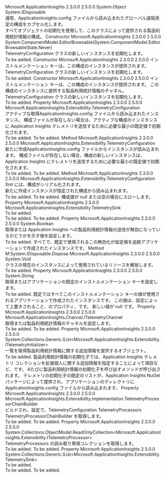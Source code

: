 <Type Name="TelemetryConfiguration" FullName="Microsoft.ApplicationInsights.Extensibility.TelemetryConfiguration">
  <TypeSignature Language="C#" Value="public sealed class TelemetryConfiguration : IDisposable" />
  <TypeSignature Language="ILAsm" Value=".class public auto ansi sealed beforefieldinit TelemetryConfiguration extends System.Object implements class System.IDisposable" />
  <TypeSignature Language="DocId" Value="T:Microsoft.ApplicationInsights.Extensibility.TelemetryConfiguration" />
  <TypeSignature Language="VB.NET" Value="Public NotInheritable Class TelemetryConfiguration&#xA;Implements IDisposable" />
  <TypeSignature Language="F#" Value="type TelemetryConfiguration = class&#xA;    interface IDisposable" />
  <AssemblyInfo>
    <AssemblyName>Microsoft.ApplicationInsights</AssemblyName>
    <AssemblyVersion>2.3.0.0</AssemblyVersion>
    <AssemblyVersion>2.5.0.0</AssemblyVersion>
  </AssemblyInfo>
  <Base>
    <BaseTypeName>System.Object</BaseTypeName>
  </Base>
  <Interfaces>
    <Interface>
      <InterfaceName>System.IDisposable</InterfaceName>
    </Interface>
  </Interfaces>
  <Docs>
    <summary>
            通常、ApplicationInsights.config ファイルから読み込まれたグローバル遠隔測定の構成をカプセル化します。
            </summary>
    <remarks>
            すべて<see cref="T:Microsoft.ApplicationInsights.DataContracts.TelemetryContext" />オブジェクトの初期化を使用して、<see cref="P:Microsoft.ApplicationInsights.Extensibility.TelemetryConfiguration.Active" />このクラスによって提供される製品利用統計情報の構成。
            </remarks>
  </Docs>
  <Members>
    <Member MemberName=".ctor">
      <MemberSignature Language="C#" Value="public TelemetryConfiguration ();" />
      <MemberSignature Language="ILAsm" Value=".method public hidebysig specialname rtspecialname instance void .ctor() cil managed" />
      <MemberSignature Language="DocId" Value="M:Microsoft.ApplicationInsights.Extensibility.TelemetryConfiguration.#ctor" />
      <MemberSignature Language="VB.NET" Value="Public Sub New ()" />
      <MemberType>Constructor</MemberType>
      <AssemblyInfo>
        <AssemblyName>Microsoft.ApplicationInsights</AssemblyName>
        <AssemblyVersion>2.3.0.0</AssemblyVersion>
        <AssemblyVersion>2.5.0.0</AssemblyVersion>
      </AssemblyInfo>
      <Attributes>
        <Attribute>
          <AttributeName>System.ComponentModel.EditorBrowsable(System.ComponentModel.EditorBrowsableState.Never)</AttributeName>
        </Attribute>
      </Attributes>
      <Parameters />
      <Docs>
        <summary>
            TelemetryConfiguration クラスの新しいインスタンスを初期化します。
            </summary>
        <remarks>To be added.</remarks>
      </Docs>
    </Member>
    <Member MemberName=".ctor">
      <MemberSignature Language="C#" Value="public TelemetryConfiguration (string instrumentationKey);" />
      <MemberSignature Language="ILAsm" Value=".method public hidebysig specialname rtspecialname instance void .ctor(string instrumentationKey) cil managed" />
      <MemberSignature Language="DocId" Value="M:Microsoft.ApplicationInsights.Extensibility.TelemetryConfiguration.#ctor(System.String)" />
      <MemberSignature Language="VB.NET" Value="Public Sub New (instrumentationKey As String)" />
      <MemberSignature Language="F#" Value="new Microsoft.ApplicationInsights.Extensibility.TelemetryConfiguration : string -&gt; Microsoft.ApplicationInsights.Extensibility.TelemetryConfiguration" Usage="new Microsoft.ApplicationInsights.Extensibility.TelemetryConfiguration instrumentationKey" />
      <MemberType>Constructor</MemberType>
      <AssemblyInfo>
        <AssemblyName>Microsoft.ApplicationInsights</AssemblyName>
        <AssemblyVersion>2.3.0.0</AssemblyVersion>
        <AssemblyVersion>2.5.0.0</AssemblyVersion>
      </AssemblyInfo>
      <Parameters>
        <Parameter Name="instrumentationKey" Type="System.String" />
      </Parameters>
      <Docs>
        <param name="instrumentationKey">インストルメンテーション キーは、この構成のインスタンスが提供されます。</param>
        <summary>
            TelemetryConfiguration クラスの新しいインスタンスを初期化します。
            </summary>
        <remarks>To be added.</remarks>
      </Docs>
    </Member>
    <Member MemberName=".ctor">
      <MemberSignature Language="C#" Value="public TelemetryConfiguration (string instrumentationKey, Microsoft.ApplicationInsights.Channel.ITelemetryChannel channel);" />
      <MemberSignature Language="ILAsm" Value=".method public hidebysig specialname rtspecialname instance void .ctor(string instrumentationKey, class Microsoft.ApplicationInsights.Channel.ITelemetryChannel channel) cil managed" />
      <MemberSignature Language="DocId" Value="M:Microsoft.ApplicationInsights.Extensibility.TelemetryConfiguration.#ctor(System.String,Microsoft.ApplicationInsights.Channel.ITelemetryChannel)" />
      <MemberSignature Language="VB.NET" Value="Public Sub New (instrumentationKey As String, channel As ITelemetryChannel)" />
      <MemberSignature Language="F#" Value="new Microsoft.ApplicationInsights.Extensibility.TelemetryConfiguration : string * Microsoft.ApplicationInsights.Channel.ITelemetryChannel -&gt; Microsoft.ApplicationInsights.Extensibility.TelemetryConfiguration" Usage="new Microsoft.ApplicationInsights.Extensibility.TelemetryConfiguration (instrumentationKey, channel)" />
      <MemberType>Constructor</MemberType>
      <AssemblyInfo>
        <AssemblyName>Microsoft.ApplicationInsights</AssemblyName>
        <AssemblyVersion>2.3.0.0</AssemblyVersion>
        <AssemblyVersion>2.5.0.0</AssemblyVersion>
      </AssemblyInfo>
      <Parameters>
        <Parameter Name="instrumentationKey" Type="System.String" />
        <Parameter Name="channel" Type="Microsoft.ApplicationInsights.Channel.ITelemetryChannel" />
      </Parameters>
      <Docs>
        <param name="instrumentationKey">インストルメンテーション キーは、この構成のインスタンスが提供されます。</param>
        <param name="channel">この構成のインスタンスに提供する製品利用統計情報のチャネル。</param>
        <summary>
            TelemetryConfiguration クラスの新しいインスタンスを初期化します。
            </summary>
        <remarks>To be added.</remarks>
      </Docs>
    </Member>
    <Member MemberName="Active">
      <MemberSignature Language="C#" Value="public static Microsoft.ApplicationInsights.Extensibility.TelemetryConfiguration Active { get; }" />
      <MemberSignature Language="ILAsm" Value=".property class Microsoft.ApplicationInsights.Extensibility.TelemetryConfiguration Active" />
      <MemberSignature Language="DocId" Value="P:Microsoft.ApplicationInsights.Extensibility.TelemetryConfiguration.Active" />
      <MemberSignature Language="VB.NET" Value="Public Shared ReadOnly Property Active As TelemetryConfiguration" />
      <MemberSignature Language="F#" Value="member this.Active : Microsoft.ApplicationInsights.Extensibility.TelemetryConfiguration" Usage="Microsoft.ApplicationInsights.Extensibility.TelemetryConfiguration.Active" />
      <MemberType>Property</MemberType>
      <AssemblyInfo>
        <AssemblyName>Microsoft.ApplicationInsights</AssemblyName>
        <AssemblyVersion>2.3.0.0</AssemblyVersion>
        <AssemblyVersion>2.5.0.0</AssemblyVersion>
      </AssemblyInfo>
      <ReturnValue>
        <ReturnType>Microsoft.ApplicationInsights.Extensibility.TelemetryConfiguration</ReturnType>
      </ReturnValue>
      <Docs>
        <summary>
            アクティブな取得<see cref="T:Microsoft.ApplicationInsights.Extensibility.TelemetryConfiguration" />ApplicationInsights.config ファイルから読み込まれたインスタンス。 構成ファイルが存在しない場合は、アクティブな構成のインスタンスに Application Insights テレメトリを送信するために必要な最小の既定値で初期化されます。
            </summary>
        <value>To be added.</value>
        <remarks>To be added.</remarks>
      </Docs>
    </Member>
    <Member MemberName="CreateDefault">
      <MemberSignature Language="C#" Value="public static Microsoft.ApplicationInsights.Extensibility.TelemetryConfiguration CreateDefault ();" />
      <MemberSignature Language="ILAsm" Value=".method public static hidebysig class Microsoft.ApplicationInsights.Extensibility.TelemetryConfiguration CreateDefault() cil managed" />
      <MemberSignature Language="DocId" Value="M:Microsoft.ApplicationInsights.Extensibility.TelemetryConfiguration.CreateDefault" />
      <MemberSignature Language="VB.NET" Value="Public Shared Function CreateDefault () As TelemetryConfiguration" />
      <MemberSignature Language="F#" Value="static member CreateDefault : unit -&gt; Microsoft.ApplicationInsights.Extensibility.TelemetryConfiguration" Usage="Microsoft.ApplicationInsights.Extensibility.TelemetryConfiguration.CreateDefault " />
      <MemberType>Method</MemberType>
      <AssemblyInfo>
        <AssemblyName>Microsoft.ApplicationInsights</AssemblyName>
        <AssemblyVersion>2.3.0.0</AssemblyVersion>
        <AssemblyVersion>2.5.0.0</AssemblyVersion>
      </AssemblyInfo>
      <ReturnValue>
        <ReturnType>Microsoft.ApplicationInsights.Extensibility.TelemetryConfiguration</ReturnType>
      </ReturnValue>
      <Parameters />
      <Docs>
        <summary>
            新たに作成<see cref="T:Microsoft.ApplicationInsights.Extensibility.TelemetryConfiguration" />ApplicationInsights.config ファイルからインスタンスが読み込まれます。
            構成ファイルが存在しない場合、構成の新しいインスタンスは、Application Insights にテレメトリを送信するために必要な最小の既定値で初期化されます。
            </summary>
        <returns>To be added.</returns>
        <remarks>To be added.</remarks>
      </Docs>
    </Member>
    <Member MemberName="CreateFromConfiguration">
      <MemberSignature Language="C#" Value="public static Microsoft.ApplicationInsights.Extensibility.TelemetryConfiguration CreateFromConfiguration (string config);" />
      <MemberSignature Language="ILAsm" Value=".method public static hidebysig class Microsoft.ApplicationInsights.Extensibility.TelemetryConfiguration CreateFromConfiguration(string config) cil managed" />
      <MemberSignature Language="DocId" Value="M:Microsoft.ApplicationInsights.Extensibility.TelemetryConfiguration.CreateFromConfiguration(System.String)" />
      <MemberSignature Language="VB.NET" Value="Public Shared Function CreateFromConfiguration (config As String) As TelemetryConfiguration" />
      <MemberSignature Language="F#" Value="static member CreateFromConfiguration : string -&gt; Microsoft.ApplicationInsights.Extensibility.TelemetryConfiguration" Usage="Microsoft.ApplicationInsights.Extensibility.TelemetryConfiguration.CreateFromConfiguration config" />
      <MemberType>Method</MemberType>
      <AssemblyInfo>
        <AssemblyName>Microsoft.ApplicationInsights</AssemblyName>
        <AssemblyVersion>2.3.0.0</AssemblyVersion>
        <AssemblyVersion>2.5.0.0</AssemblyVersion>
      </AssemblyInfo>
      <ReturnValue>
        <ReturnType>Microsoft.ApplicationInsights.Extensibility.TelemetryConfiguration</ReturnType>
      </ReturnValue>
      <Parameters>
        <Parameter Name="config" Type="System.String" />
      </Parameters>
      <Docs>
        <param name="config">Xml には、構成がシリアル化されます。</param>
        <summary>
            新たに作成<see cref="T:Microsoft.ApplicationInsights.Extensibility.TelemetryConfiguration" />インスタンスが指定された構成から読み込まれます。
            </summary>
        <returns>To be added.</returns>
        <remarks>To be added.</remarks>
        <exception cref="T:System.ArgumentNullException">構成値が null または空の場合にスローします。</exception>
      </Docs>
    </Member>
    <Member MemberName="DefaultTelemetrySink">
      <MemberSignature Language="C#" Value="public Microsoft.ApplicationInsights.Extensibility.TelemetrySink DefaultTelemetrySink { get; }" />
      <MemberSignature Language="ILAsm" Value=".property instance class Microsoft.ApplicationInsights.Extensibility.TelemetrySink DefaultTelemetrySink" />
      <MemberSignature Language="DocId" Value="P:Microsoft.ApplicationInsights.Extensibility.TelemetryConfiguration.DefaultTelemetrySink" />
      <MemberSignature Language="VB.NET" Value="Public ReadOnly Property DefaultTelemetrySink As TelemetrySink" />
      <MemberSignature Language="F#" Value="member this.DefaultTelemetrySink : Microsoft.ApplicationInsights.Extensibility.TelemetrySink" Usage="Microsoft.ApplicationInsights.Extensibility.TelemetryConfiguration.DefaultTelemetrySink" />
      <MemberType>Property</MemberType>
      <AssemblyInfo>
        <AssemblyName>Microsoft.ApplicationInsights</AssemblyName>
        <AssemblyVersion>2.5.0.0</AssemblyVersion>
      </AssemblyInfo>
      <ReturnValue>
        <ReturnType>Microsoft.ApplicationInsights.Extensibility.TelemetrySink</ReturnType>
      </ReturnValue>
      <Docs>
        <summary>To be added.</summary>
        <value>To be added.</value>
        <remarks>To be added.</remarks>
      </Docs>
    </Member>
    <Member MemberName="DisableTelemetry">
      <MemberSignature Language="C#" Value="public bool DisableTelemetry { get; set; }" />
      <MemberSignature Language="ILAsm" Value=".property instance bool DisableTelemetry" />
      <MemberSignature Language="DocId" Value="P:Microsoft.ApplicationInsights.Extensibility.TelemetryConfiguration.DisableTelemetry" />
      <MemberSignature Language="VB.NET" Value="Public Property DisableTelemetry As Boolean" />
      <MemberSignature Language="F#" Value="member this.DisableTelemetry : bool with get, set" Usage="Microsoft.ApplicationInsights.Extensibility.TelemetryConfiguration.DisableTelemetry" />
      <MemberType>Property</MemberType>
      <AssemblyInfo>
        <AssemblyName>Microsoft.ApplicationInsights</AssemblyName>
        <AssemblyVersion>2.3.0.0</AssemblyVersion>
        <AssemblyVersion>2.5.0.0</AssemblyVersion>
      </AssemblyInfo>
      <ReturnValue>
        <ReturnType>System.Boolean</ReturnType>
      </ReturnValue>
      <Docs>
        <summary>
            取得または Application Insights への製品利用統計情報の送信が無効になっているかどうかを示す値を設定します。
            </summary>
        <value>To be added.</value>
        <remarks>
            すべてで、既定で使用されるこの無効化が設定値を追跡<see cref="T:Microsoft.ApplicationInsights.TelemetryClient" />アプリケーションで作成されたインスタンスです。 
            </remarks>
      </Docs>
    </Member>
    <Member MemberName="Dispose">
      <MemberSignature Language="C#" Value="public void Dispose ();" />
      <MemberSignature Language="ILAsm" Value=".method public hidebysig newslot virtual instance void Dispose() cil managed" />
      <MemberSignature Language="DocId" Value="M:Microsoft.ApplicationInsights.Extensibility.TelemetryConfiguration.Dispose" />
      <MemberSignature Language="VB.NET" Value="Public Sub Dispose ()" />
      <MemberSignature Language="F#" Value="abstract member Dispose : unit -&gt; unit&#xA;override this.Dispose : unit -&gt; unit" Usage="telemetryConfiguration.Dispose " />
      <MemberType>Method</MemberType>
      <Implements>
        <InterfaceMember>M:System.IDisposable.Dispose</InterfaceMember>
      </Implements>
      <AssemblyInfo>
        <AssemblyName>Microsoft.ApplicationInsights</AssemblyName>
        <AssemblyVersion>2.3.0.0</AssemblyVersion>
        <AssemblyVersion>2.5.0.0</AssemblyVersion>
      </AssemblyInfo>
      <ReturnValue>
        <ReturnType>System.Void</ReturnType>
      </ReturnValue>
      <Parameters />
      <Docs>
        <summary>
            <see cref="T:Microsoft.ApplicationInsights.Extensibility.TelemetryConfiguration" /> クラスの現在のインスタンスによって使用されているリソースを解放します。
            </summary>
        <remarks>To be added.</remarks>
      </Docs>
    </Member>
    <Member MemberName="InstrumentationKey">
      <MemberSignature Language="C#" Value="public string InstrumentationKey { get; set; }" />
      <MemberSignature Language="ILAsm" Value=".property instance string InstrumentationKey" />
      <MemberSignature Language="DocId" Value="P:Microsoft.ApplicationInsights.Extensibility.TelemetryConfiguration.InstrumentationKey" />
      <MemberSignature Language="VB.NET" Value="Public Property InstrumentationKey As String" />
      <MemberSignature Language="F#" Value="member this.InstrumentationKey : string with get, set" Usage="Microsoft.ApplicationInsights.Extensibility.TelemetryConfiguration.InstrumentationKey" />
      <MemberType>Property</MemberType>
      <AssemblyInfo>
        <AssemblyName>Microsoft.ApplicationInsights</AssemblyName>
        <AssemblyVersion>2.3.0.0</AssemblyVersion>
        <AssemblyVersion>2.5.0.0</AssemblyVersion>
      </AssemblyInfo>
      <ReturnValue>
        <ReturnType>System.String</ReturnType>
      </ReturnValue>
      <Docs>
        <summary>
            取得またはアプリケーションの既定のインストルメンテーション キーを設定します。
            </summary>
        <value>To be added.</value>
        <remarks>
            既定ではすべてこのインストルメンテーション キーの値が使用される<see cref="T:Microsoft.ApplicationInsights.TelemetryClient" />アプリケーションで作成されたインスタンスです。 この値は、設定によって上書きされること、<see cref="P:Microsoft.ApplicationInsights.DataContracts.TelemetryContext.InstrumentationKey" />のプロパティ、<see cref="P:Microsoft.ApplicationInsights.TelemetryClient.Context" />です。
            </remarks>
        <exception cref="T:System.ArgumentNullException">新しい値が null です。</exception>
      </Docs>
    </Member>
    <Member MemberName="TelemetryChannel">
      <MemberSignature Language="C#" Value="public Microsoft.ApplicationInsights.Channel.ITelemetryChannel TelemetryChannel { get; set; }" />
      <MemberSignature Language="ILAsm" Value=".property instance class Microsoft.ApplicationInsights.Channel.ITelemetryChannel TelemetryChannel" />
      <MemberSignature Language="DocId" Value="P:Microsoft.ApplicationInsights.Extensibility.TelemetryConfiguration.TelemetryChannel" />
      <MemberSignature Language="VB.NET" Value="Public Property TelemetryChannel As ITelemetryChannel" />
      <MemberSignature Language="F#" Value="member this.TelemetryChannel : Microsoft.ApplicationInsights.Channel.ITelemetryChannel with get, set" Usage="Microsoft.ApplicationInsights.Extensibility.TelemetryConfiguration.TelemetryChannel" />
      <MemberType>Property</MemberType>
      <AssemblyInfo>
        <AssemblyName>Microsoft.ApplicationInsights</AssemblyName>
        <AssemblyVersion>2.3.0.0</AssemblyVersion>
        <AssemblyVersion>2.5.0.0</AssemblyVersion>
      </AssemblyInfo>
      <ReturnValue>
        <ReturnType>Microsoft.ApplicationInsights.Channel.ITelemetryChannel</ReturnType>
      </ReturnValue>
      <Docs>
        <summary>
            取得または製品利用統計情報のチャネルを設定します。
            </summary>
        <value>To be added.</value>
        <remarks>To be added.</remarks>
      </Docs>
    </Member>
    <Member MemberName="TelemetryInitializers">
      <MemberSignature Language="C#" Value="public System.Collections.Generic.IList&lt;Microsoft.ApplicationInsights.Extensibility.ITelemetryInitializer&gt; TelemetryInitializers { get; }" />
      <MemberSignature Language="ILAsm" Value=".property instance class System.Collections.Generic.IList`1&lt;class Microsoft.ApplicationInsights.Extensibility.ITelemetryInitializer&gt; TelemetryInitializers" />
      <MemberSignature Language="DocId" Value="P:Microsoft.ApplicationInsights.Extensibility.TelemetryConfiguration.TelemetryInitializers" />
      <MemberSignature Language="VB.NET" Value="Public ReadOnly Property TelemetryInitializers As IList(Of ITelemetryInitializer)" />
      <MemberSignature Language="F#" Value="member this.TelemetryInitializers : System.Collections.Generic.IList&lt;Microsoft.ApplicationInsights.Extensibility.ITelemetryInitializer&gt;" Usage="Microsoft.ApplicationInsights.Extensibility.TelemetryConfiguration.TelemetryInitializers" />
      <MemberType>Property</MemberType>
      <AssemblyInfo>
        <AssemblyName>Microsoft.ApplicationInsights</AssemblyName>
        <AssemblyVersion>2.3.0.0</AssemblyVersion>
        <AssemblyVersion>2.5.0.0</AssemblyVersion>
      </AssemblyInfo>
      <ReturnValue>
        <ReturnType>System.Collections.Generic.IList&lt;Microsoft.ApplicationInsights.Extensibility.ITelemetryInitializer&gt;</ReturnType>
      </ReturnValue>
      <Docs>
        <summary>
            一覧を取得<see cref="T:Microsoft.ApplicationInsights.Extensibility.ITelemetryInitializer" />製品利用統計情報に関する追加情報を提供するオブジェクト。
            </summary>
        <value>To be added.</value>
        <remarks>
            製品利用統計情報の初期化子では、Application Insights テレメトリ コレクションを拡張個人に関する追加情報を指定することによって<see cref="T:Microsoft.ApplicationInsights.Channel.ITelemetry" />項目など、<see cref="P:Microsoft.ApplicationInsights.Channel.ITelemetry.Timestamp" />です。 A<see cref="T:Microsoft.ApplicationInsights.TelemetryClient" />たびに製品利用統計情報の初期化子を呼び出す<see cref="M:Microsoft.ApplicationInsights.TelemetryClient.Track(Microsoft.ApplicationInsights.Channel.ITelemetry)" />メソッドが呼び出されます。
            テレメトリの初期化子の既定のリストが、Application Insights NuGet パッケージによって提供され、アプリケーションのディレクトリに ApplicationInsights.config ファイルから読み込まれます。 
            </remarks>
      </Docs>
    </Member>
    <Member MemberName="TelemetryProcessorChainBuilder">
      <MemberSignature Language="C#" Value="public Microsoft.ApplicationInsights.Extensibility.Implementation.TelemetryProcessorChainBuilder TelemetryProcessorChainBuilder { get; }" />
      <MemberSignature Language="ILAsm" Value=".property instance class Microsoft.ApplicationInsights.Extensibility.Implementation.TelemetryProcessorChainBuilder TelemetryProcessorChainBuilder" />
      <MemberSignature Language="DocId" Value="P:Microsoft.ApplicationInsights.Extensibility.TelemetryConfiguration.TelemetryProcessorChainBuilder" />
      <MemberSignature Language="VB.NET" Value="Public ReadOnly Property TelemetryProcessorChainBuilder As TelemetryProcessorChainBuilder" />
      <MemberSignature Language="F#" Value="member this.TelemetryProcessorChainBuilder : Microsoft.ApplicationInsights.Extensibility.Implementation.TelemetryProcessorChainBuilder" Usage="Microsoft.ApplicationInsights.Extensibility.TelemetryConfiguration.TelemetryProcessorChainBuilder" />
      <MemberType>Property</MemberType>
      <AssemblyInfo>
        <AssemblyName>Microsoft.ApplicationInsights</AssemblyName>
        <AssemblyVersion>2.3.0.0</AssemblyVersion>
        <AssemblyVersion>2.5.0.0</AssemblyVersion>
      </AssemblyInfo>
      <ReturnValue>
        <ReturnType>Microsoft.ApplicationInsights.Extensibility.Implementation.TelemetryProcessorChainBuilder</ReturnType>
      </ReturnValue>
      <Docs>
        <summary>
            ビルドされ、設定で、TelemetryConfiguration TelemetryProcessors TelemetryProcessorChainBuilder を取得します。
            </summary>
        <value>To be added.</value>
        <remarks>To be added.</remarks>
      </Docs>
    </Member>
    <Member MemberName="TelemetryProcessors">
      <MemberSignature Language="C#" Value="public System.Collections.ObjectModel.ReadOnlyCollection&lt;Microsoft.ApplicationInsights.Extensibility.ITelemetryProcessor&gt; TelemetryProcessors { get; }" />
      <MemberSignature Language="ILAsm" Value=".property instance class System.Collections.ObjectModel.ReadOnlyCollection`1&lt;class Microsoft.ApplicationInsights.Extensibility.ITelemetryProcessor&gt; TelemetryProcessors" />
      <MemberSignature Language="DocId" Value="P:Microsoft.ApplicationInsights.Extensibility.TelemetryConfiguration.TelemetryProcessors" />
      <MemberSignature Language="VB.NET" Value="Public ReadOnly Property TelemetryProcessors As ReadOnlyCollection(Of ITelemetryProcessor)" />
      <MemberSignature Language="F#" Value="member this.TelemetryProcessors : System.Collections.ObjectModel.ReadOnlyCollection&lt;Microsoft.ApplicationInsights.Extensibility.ITelemetryProcessor&gt;" Usage="Microsoft.ApplicationInsights.Extensibility.TelemetryConfiguration.TelemetryProcessors" />
      <MemberType>Property</MemberType>
      <AssemblyInfo>
        <AssemblyName>Microsoft.ApplicationInsights</AssemblyName>
        <AssemblyVersion>2.3.0.0</AssemblyVersion>
        <AssemblyVersion>2.5.0.0</AssemblyVersion>
      </AssemblyInfo>
      <ReturnValue>
        <ReturnType>System.Collections.ObjectModel.ReadOnlyCollection&lt;Microsoft.ApplicationInsights.Extensibility.ITelemetryProcessor&gt;</ReturnType>
      </ReturnValue>
      <Docs>
        <summary>
            TelemetryProcessors の読み取り専用コレクションを取得します。
            </summary>
        <value>To be added.</value>
        <remarks>To be added.</remarks>
      </Docs>
    </Member>
    <Member MemberName="TelemetrySinks">
      <MemberSignature Language="C#" Value="public System.Collections.Generic.IList&lt;Microsoft.ApplicationInsights.Extensibility.TelemetrySink&gt; TelemetrySinks { get; }" />
      <MemberSignature Language="ILAsm" Value=".property instance class System.Collections.Generic.IList`1&lt;class Microsoft.ApplicationInsights.Extensibility.TelemetrySink&gt; TelemetrySinks" />
      <MemberSignature Language="DocId" Value="P:Microsoft.ApplicationInsights.Extensibility.TelemetryConfiguration.TelemetrySinks" />
      <MemberSignature Language="VB.NET" Value="Public ReadOnly Property TelemetrySinks As IList(Of TelemetrySink)" />
      <MemberSignature Language="F#" Value="member this.TelemetrySinks : System.Collections.Generic.IList&lt;Microsoft.ApplicationInsights.Extensibility.TelemetrySink&gt;" Usage="Microsoft.ApplicationInsights.Extensibility.TelemetryConfiguration.TelemetrySinks" />
      <MemberType>Property</MemberType>
      <AssemblyInfo>
        <AssemblyName>Microsoft.ApplicationInsights</AssemblyName>
        <AssemblyVersion>2.5.0.0</AssemblyVersion>
      </AssemblyInfo>
      <ReturnValue>
        <ReturnType>System.Collections.Generic.IList&lt;Microsoft.ApplicationInsights.Extensibility.TelemetrySink&gt;</ReturnType>
      </ReturnValue>
      <Docs>
        <summary>To be added.</summary>
        <value>To be added.</value>
        <remarks>To be added.</remarks>
      </Docs>
    </Member>
  </Members>
</Type>